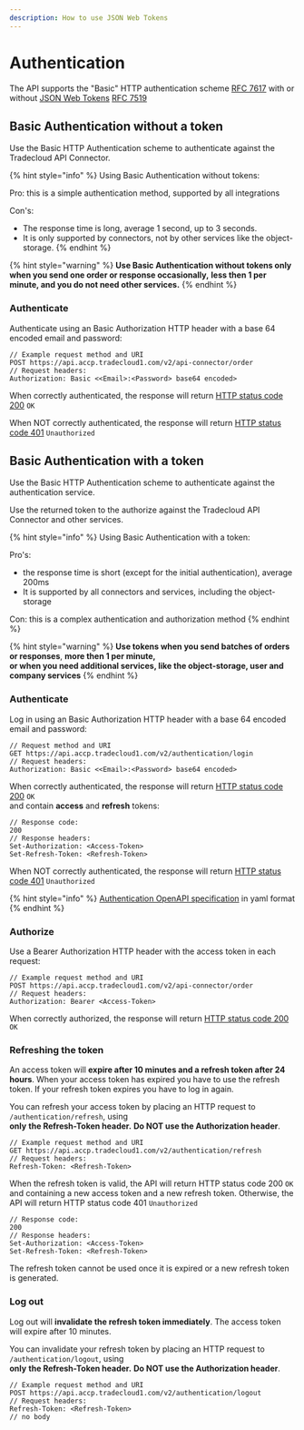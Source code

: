 ```yaml
---
description: How to use JSON Web Tokens
---
```


# Authentication

The API supports the "Basic" HTTP authentication scheme [RFC 7617](https://tools.ietf.org/html/rfc7617) with or without [JSON Web Tokens](https://jwt.io/) [RFC 7519](https://tools.ietf.org/html/rfc7519)

## Basic Authentication without a token

Use the Basic HTTP Authentication scheme to authenticate against the Tradecloud API Connector.

{% hint style="info" %}
Using Basic Authentication without tokens:

Pro: this is a simple authentication method, supported by all integrations

Con's: 

* The response time is long, average 1 second, up to 3 seconds.
* It is only supported by connectors, not by other services like the object-storage.
{% endhint %}

{% hint style="warning" %}
**Use Basic Authentication without tokens only when you send one order or response occasionally,** **less then 1 per minute, and you do not need other services.**
{% endhint %}

### Authenticate

Authenticate using an Basic Authorization HTTP header with a base 64 encoded email and password:

```text
// Example request method and URI
POST https://api.accp.tradecloud1.com/v2/api-connector/order
// Request headers:
Authorization: Basic <<Email>:<Password> base64 encoded>
```

When correctly authenticated, the response will return [HTTP status code 200](https://en.wikipedia.org/wiki/List_of_HTTP_status_codes#2xx_success) `OK`

When NOT correctly authenticated, the response will return [HTTP status code 401](https://en.wikipedia.org/wiki/List_of_HTTP_status_codes#4xx_client_errors) `Unauthorized` 

## Basic Authentication with a token

Use the Basic HTTP Authentication scheme to authenticate against the authentication service.

Use the returned token to the authorize against the Tradecloud API Connector and other services.

{% hint style="info" %}
Using Basic Authentication with a token:

Pro's: 

* the response time is short \(except for the initial authentication\), average 200ms
* It is supported by all connectors and services, including the object-storage

Con: this is a complex authentication and authorization method
{% endhint %}

{% hint style="warning" %}
**Use tokens when you send batches of orders or responses**, **more then 1 per minute,  
or when you need additional services, like the object-storage, user and company services**
{% endhint %}

### Authenticate

Log in using an Basic Authorization HTTP header with a base 64 encoded email and password:

```text
// Request method and URI
GET https://api.accp.tradecloud1.com/v2/authentication/login
// Request headers:
Authorization: Basic <<Email>:<Password> base64 encoded>
```

When correctly authenticated, the response will return [HTTP status code 200](https://en.wikipedia.org/wiki/List_of_HTTP_status_codes#2xx_success) `OK`    
and contain **access** and **refresh** tokens:

```text
// Response code:
200
// Response headers:
Set-Authorization: <Access-Token>
Set-Refresh-Token: <Refresh-Token>
```

When NOT correctly authenticated, the response will return [HTTP status code 401](https://en.wikipedia.org/wiki/List_of_HTTP_status_codes#4xx_client_errors) `Unauthorized` 

{% hint style="info" %}
[Authentication OpenAPI specification](https://api.accp.tradecloud1.com/v2/authentication/specs.yaml) in yaml format
{% endhint %}

### Authorize

Use a Bearer Authorization HTTP header with the access token in each request:

```text
// Example request method and URI
POST https://api.accp.tradecloud1.com/v2/api-connector/order
// Request headers:
Authorization: Bearer <Access-Token>
```

When correctly authorized, the response will return [HTTP status code 200](https://en.wikipedia.org/wiki/List_of_HTTP_status_codes#2xx_success) `OK`  

### Refreshing the token

An access token will **expire after 10 minutes and a refresh token after 24 hours**. When your access token has expired you have to use the refresh token. If your refresh token expires you have to log in again.

You can refresh your access token by placing an HTTP request to `/authentication/refresh`, using   
**only** **the Refresh-Token header.** **Do NOT use the Authorization header**.

```text
// Example request method and URI
GET https://api.accp.tradecloud1.com/v2/authentication/refresh
// Request headers:
Refresh-Token: <Refresh-Token>
```

When the refresh token is valid, the API will return HTTP status code 200 `OK` and containing a new access token and a new refresh token. Otherwise, the API will return HTTP status code  401 `Unauthorized` 

```text
// Response code:
200
// Response headers:
Set-Authorization: <Access-Token>
Set-Refresh-Token: <Refresh-Token>
```

The refresh token cannot be used once it is expired or a new refresh token is generated.

### Log out

Log out will **invalidate the refresh token immediately**. The access token will expire after 10 minutes.

You can invalidate your refresh token by placing an HTTP request to `/authentication/logout`, using   
**only** **the Refresh-Token header.** **Do NOT use the Authorization header**.

```text
// Example request method and URI
POST https://api.accp.tradecloud1.com/v2/authentication/logout
// Request headers:
Refresh-Token: <Refresh-Token>
// no body
```



